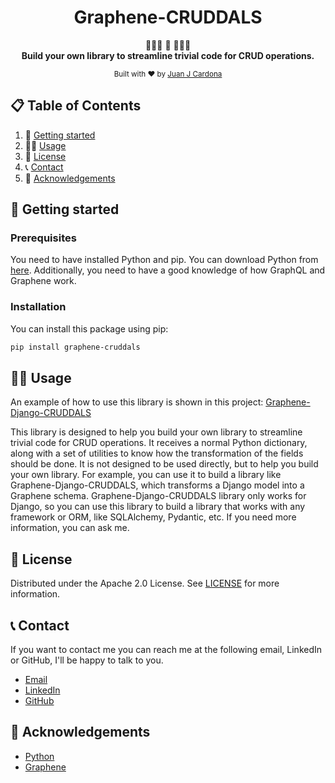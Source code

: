 

<h1 align="center">Graphene-CRUDDALS</h1>
<div align="center">

👩🏽‍💻 🚀 👨🏽‍💻  
**Build your own library to streamline trivial code for CRUD operations.**  


<sub>Built with ❤︎ by [Juan J Cardona](https://github.com/juanjcardona13)</sub>


</div>

## 📋 Table of Contents

1. 🚀 [Getting started](#getting-started)
2. 👩‍💻 [Usage](#usage)
3. 📜 [License](#license)
4. 📞 [Contact](#contact)
5. 🙏 [Acknowledgements](#acknowledgements)



## <a name="getting-started">🚀 Getting started</a>

### Prerequisites

You need to have installed Python and pip. You can download Python from [here](https://www.python.org/downloads/).
Additionally, you need to have a good knowledge of how GraphQL and Graphene work.

### Installation

You can install this package using pip:

```bash
pip install graphene-cruddals
```

## <a name="usage">👩‍💻 Usage</a> 

An example of how to use this library is shown in this project: [Graphene-Django-CRUDDALS](https://github.com/juanjcardona13/graphene_django_cruddals)

This library is designed to help you build your own library to streamline trivial code for CRUD operations. It receives a normal Python dictionary, along with a set of utilities to know how the transformation of the fields should be done. It is not designed to be used directly, but to help you build your own library. For example, you can use it to build a library like Graphene-Django-CRUDDALS, which transforms a Django model into a Graphene schema. Graphene-Django-CRUDDALS library only works for Django, so you can use this library to build a library that works with any framework or ORM, like SQLAlchemy, Pydantic, etc.
If you need more information, you can ask me.

## <a name="license">📜 License</a>

Distributed under the Apache 2.0 License. See [LICENSE](https://github.com/juanjcardona13/graphene_cruddals/blob/main/LICENSE) for more information.

## <a name="contact">📞 Contact</a>

If you want to contact me you can reach me at the following email, LinkedIn or GitHub, I'll be happy to talk to you.

- [Email](mailto:juanjcardona13@gmail.com)
- [LinkedIn](https://www.linkedin.com/in/juanjcardona/)
- [GitHub](https://github.com/juanjcardona13)

## <a name="acknowledgements">🙏 Acknowledgements</a>

- [Python](https://www.python.org/)
- [Graphene ](https://docs.graphene-python.org/projects/django/en/latest/)
